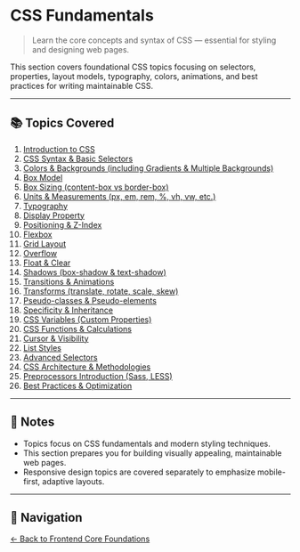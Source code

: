 # CSS Fundamentals

> Learn the core concepts and syntax of CSS — essential for styling and designing web pages.

This section covers foundational CSS topics focusing on selectors, properties, layout models, typography, colors, animations, and best practices for writing maintainable CSS.

---

## 📚 Topics Covered

1. [Introduction to CSS](00-intro-to-css/README.md)
2. [CSS Syntax & Basic Selectors](01-syntax-selectors/README.md)
3. [Colors & Backgrounds (including Gradients & Multiple Backgrounds)](02-colors-backgrounds/README.md)
4. [Box Model](03-box-model/README.md)
5. [Box Sizing (content-box vs border-box)](04-box-sizing/README.md)
6. [Units & Measurements (px, em, rem, %, vh, vw, etc.)](05-units-measurements/README.md)
7. [Typography](06-typography/README.md)
8. [Display Property](07-display/README.md)
9. [Positioning & Z-Index](08-positioning-zindex/README.md)
10. [Flexbox](09-flexbox/README.md)
11. [Grid Layout](10-grid-layout/README.md)
12. [Overflow](11-overflow/README.md)
13. [Float & Clear](12-float-clear/README.md)
14. [Shadows (box-shadow & text-shadow)](13-shadows/README.md)
15. [Transitions & Animations](14-transitions-animations/README.md)
16. [Transforms (translate, rotate, scale, skew)](15-transforms/README.md)
17. [Pseudo-classes & Pseudo-elements](16-pseudo-classes-elements/README.md)
18. [Specificity & Inheritance](17-specificity-inheritance/README.md)
19. [CSS Variables (Custom Properties)](18-css-variables/README.md)
20. [CSS Functions & Calculations](19-css-functions/README.md)
21. [Cursor & Visibility](20-cursor-visibility/README.md)
22. [List Styles](21-list-styles/README.md)
23. [Advanced Selectors](22-advanced-selectors/README.md)
24. [CSS Architecture & Methodologies](23-css-architecture/README.md)
25. [Preprocessors Introduction (Sass, LESS)](24-preprocessors/README.md)
26. [Best Practices & Optimization](25-best-practices/README.md)

---

## 📌 Notes

- Topics focus on CSS fundamentals and modern styling techniques.
- This section prepares you for building visually appealing, maintainable web pages.
- Responsive design topics are covered separately to emphasize mobile-first, adaptive layouts.

---

## 🔁 Navigation

[← Back to Frontend Core Foundations](../README.md)
